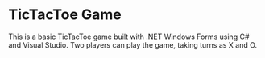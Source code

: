 # TicTacToe Game

This is a basic TicTacToe game built with .NET Windows Forms using C# and Visual Studio.
Two players can play the game, taking turns as X and O.